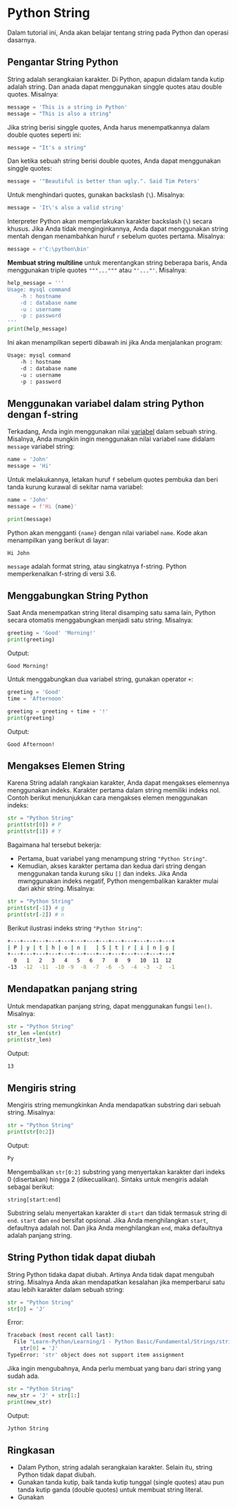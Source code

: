 # Python String

Dalam tutorial ini, Anda akan belajar tentang string pada Python dan operasi dasarnya.

## Pengantar String Python
String adalah serangkaian karakter. Di Python, apapun didalam tanda kutip adalah string. Dan anada dapat menggunakan singgle quotes atau double quotes. Misalnya:
```python
message = 'This is a string in Python'
message = "This is also a string"
```
Jika string berisi singgle quotes, Anda harus menempatkannya dalam double quotes seperti ini:
```python
message = "It's a string"
```
Dan ketika sebuah string berisi double quotes, Anda dapat menggunakan singgle quotes:
```python
message = '"Beautiful is better than ugly.". Said Tim Peters'
```
Untuk menghindari quotes, gunakan backslash (`\`). Misalnya:
```python
message = 'It\'s also a valid string'
```
Interpreter Python akan memperlakukan karakter backslash (`\`) secara khusus. Jika Anda tidak menginginkannya, Anda dapat menggunakan string mentah dengan menambahkan huruf `r` sebelum quotes pertama. Misalnya:
```python
message = r'C:\python\bin'
```
**Membuat string multiline**
untuk merentangkan string beberapa baris, Anda menggunakan triple quotes `"""..."""` atau `"'..."'`. Misalnya:

```python
help_message = '''
Usage: mysql command
    -h : hostname
    -d : database name
    -u : username
    -p : password
'''
print(help_message)
```
Ini akan menampilkan seperti dibawah ini jika Anda menjalankan program:
```bash
Usage: mysql command
    -h : hostname
    -d : database name
    -u : username
    -p : password
```

## Menggunakan variabel dalam string Python dengan f-string
Terkadang, Anda ingin menggunakan nilai [variabel](../Variables/Variables.md) dalam sebuah string.
Misalnya, Anda mungkin ingin menggunakan nilai variabel `name` didalam `message` variabel string:

```python
name = 'John'
message = 'Hi'
```
Untuk melakukannya, letakan huruf `f` sebelum quotes pembuka dan beri tanda kurung kurawal di sekitar nama variabel:
```python
name = 'John'
message = f'Hi {name}'

print(message)
```
Python akan mengganti `{name}` dengan nilai variabel `name`. Kode akan menampilkan yang berikut di layar:
```text
Hi John
```
`message` adalah format string, atau singkatnya f-string. Python memperkenalkan f-string di versi 3.6.

## Menggabungkan String Python
Saat Anda menempatkan string literal disamping satu sama lain, Python secara otomatis menggabungkan menjadi satu string. Misalnya:
```python
greeting = 'Good' 'Morning!'
print(greeting)
```
Output:
```text
Good Morning!
```
Untuk menggabungkan dua variabel string, gunakan operator `+`:
```python
greeting = 'Good'
time = 'Afternoon'

greeting = greeting + time + '!'
print(greeting)
```
Output:
```text
Good Afternoon!
```

## Mengakses Elemen String
Karena String adalah rangkaian karakter, Anda dapat mengakses elemennya menggunakan indeks. Karakter pertama dalam string memiliki indeks nol.
Contoh berikut menunjukkan cara mengakses elemen menggunakan indeks:
```python
str = "Python String"
print(str[0]) # P
print(str[1]) # Y
```
Bagaimana hal tersebut bekerja:
- Pertama, buat variabel yang menampung string `"Python String"`.
- Kemudian, akses karakter pertama dan kedua dari string dengan menggunakan tanda kurung siku `[]` dan indeks.
  Jika Anda mwnggunakan indeks negatif, Python mengembalikan karakter mulai dari akhir string. Misalnya:
```python
str = "Python String"
print(str[-1]) # g
print(str[-2]) # n
```
Berikut ilustrasi indeks string `"Python String"`:
```bash
+---+---+---+---+---+---+---+---+---+---+---+---+---+
| P | y | t | h | o | n |   | S | t | r | i | n | g |
+---+---+---+---+---+---+---+---+---+---+---+---+---+
  0   1   2   3   4   5   6   7   8   9   10  11  12
-13  -12  -11  -10 -9  -8  -7  -6  -5  -4  -3  -2  -1
```

## Mendapatkan panjang string
Untuk mendapatkan panjang string, dapat menggunakan fungsi `len()`. Misalnya:
```python
str = "Python String"
str_len =len(str)
print(str_len)
```
Output:
```bash
13
```
## Mengiris string
Mengiris string memungkinkan Anda mendapatkan substring dari sebuah string. Misalnya:
```python
str = "Python String"
print(str[0:2])
```
Output:
```bash
Py
```
Mengembalikan `str[0:2]` substring yang menyertakan karakter dari indeks 0 (disertakan) hingga 2 (dikecualikan).
Sintaks untuk mengiris adalah sebagai berikut:
```text
string[start:end]
```
Substring selalu menyertakan karakter di `start` dan tidak termasuk string di `end`.
`start` dan `end` bersifat opsional. Jika Anda menghilangkan `start`, defaultnya adalah nol. Dan jika Anda menghilangkan `end`, maka defaultnya adalah panjang string.

## String Python tidak dapat diubah
String Python tidaka dapat diubah. Artinya Anda tidak dapat mengubah string. Misalnya Anda akan mendapatkan kesalahan jika memperbarui satu atau lebih karakter dalam sebuah string:
```python
str = "Python String"
str[0] = 'J'
```
Error:
```bash
Traceback (most recent call last):
  File "Learn-Python/Learning/1 - Python Basic/Fundamental/Strings/string.py", line 2, in <module>
    str[0] = 'J'
TypeError: 'str' object does not support item assignment
```
Jika ingin mengubahnya, Anda perlu membuat yang baru dari string yang sudah ada.
```python
str = "Python String"
new_str = 'J' + str[1:]
print(new_str)
```
Output:
```bash
Jython String
```

## Ringkasan
- Dalam Python, string adalah serangkaian karakter. Selain itu, string Python
tidak dapat diubah.
- Gunakan tanda kutip, baik tanda kutip tunggal (single quotes) atau pun tanda
kutip ganda (double quotes) untuk membuat string literal.
- Gunakan